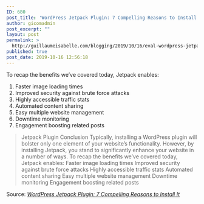 ```yaml
---
ID: 680
post_title: 'WordPress Jetpack Plugin: 7 Compelling Reasons to Install It'
author: gicomadmin
post_excerpt: ""
layout: post
permalink: >
  http://guillaumeisabelle.com/blogging/2019/10/16/eval-wordpress-jetpack-plugin-7-compelling-reasons-to-install-it/
published: true
post_date: 2019-10-16 12:56:18
---
```

<!-- wp:paragraph -->

To recap the benefits we’ve covered today, Jetpack enables:

<!-- /wp:paragraph -->

<!-- wp:list {"ordered":true} -->

1.  Faster image loading times
2.  Improved security against brute force attacks
3.  Highly accessible traffic stats
4.  Automated content sharing
5.  Easy multiple website management
6.  Downtime monitoring
7.  Engagement boosting related posts

<!-- /wp:list -->

> Jetpack Plugin Conclusion Typically, installing a WordPress plugin will bolster only one element of your website’s functionality. However, by installing Jetpack, you stand to significantly enhance your website in a number of ways. To recap the benefits we’ve covered today, Jetpack enables: Faster image loading times Improved security against brute force attacks Highly accessible traffic stats Automated content sharing Easy multiple website management Downtime monitoring Engagement boosting related posts

Source: *[WordPress Jetpack Plugin: 7 Compelling Reasons to Install It][1]*

 [1]: https://www.a2hosting.com/blog/7-compelling-reasons-install-wordpress-jetpack-plugin/